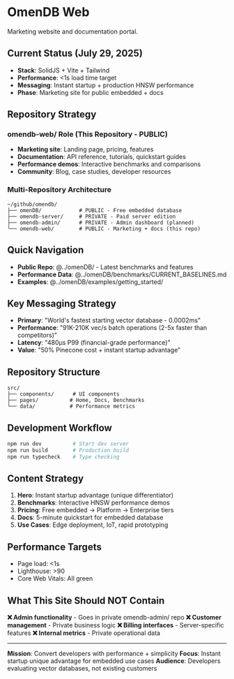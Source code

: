 # OmenDB Web

Marketing website and documentation portal.

## Current Status (July 29, 2025)
- **Stack**: SolidJS + Vite + Tailwind
- **Performance**: <1s load time target
- **Messaging**: Instant startup + production HNSW performance
- **Phase**: Marketing site for public embedded + docs

## Repository Strategy

### **omendb-web/ Role** (This Repository - PUBLIC)
- **Marketing site**: Landing page, pricing, features
- **Documentation**: API reference, tutorials, quickstart guides
- **Performance demos**: Interactive benchmarks and comparisons
- **Community**: Blog, case studies, developer resources

### **Multi-Repository Architecture**
```
~/github/omendb/
├── omenDB/            # PUBLIC - Free embedded database
├── omendb-server/     # PRIVATE - Paid server edition  
├── omendb-admin/      # PRIVATE - Admin dashboard (planned)
└── omendb-web/        # PUBLIC - Marketing + docs (this repo)
```

## Quick Navigation
- **Public Repo**: @../omenDB/ - Latest benchmarks and features
- **Performance Data**: @../omenDB/benchmarks/CURRENT_BASELINES.md
- **Examples**: @../omenDB/examples/getting_started/

## Key Messaging Strategy
- **Primary**: "World's fastest starting vector database - 0.0002ms"
- **Performance**: "91K-210K vec/s batch operations (2-5x faster than competitors)"
- **Latency**: "480μs P99 (financial-grade performance)"
- **Value**: "50% Pinecone cost + instant startup advantage"

## Repository Structure
```
src/
├── components/      # UI components
├── pages/          # Home, Docs, Benchmarks
└── data/           # Performance metrics
```

## Development Workflow
```bash
npm run dev          # Start dev server
npm run build        # Production build
npm run typecheck    # Type checking
```

## Content Strategy
1. **Hero**: Instant startup advantage (unique differentiator)
2. **Benchmarks**: Interactive HNSW performance demos
3. **Pricing**: Free embedded → Platform → Enterprise tiers
4. **Docs**: 5-minute quickstart for embedded database
5. **Use Cases**: Edge deployment, IoT, rapid prototyping

## Performance Targets
- Page load: <1s
- Lighthouse: >90
- Core Web Vitals: All green

## What This Site Should NOT Contain

**❌ Admin functionality** - Goes in private omendb-admin/ repo
**❌ Customer management** - Private business logic
**❌ Billing interfaces** - Server-specific features
**❌ Internal metrics** - Private operational data

---
**Mission**: Convert developers with performance + simplicity
**Focus**: Instant startup unique advantage for embedded use cases
**Audience**: Developers evaluating vector databases, not existing customers